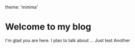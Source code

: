 theme: 'minima'
# Welcome to my blog

I'm glad you are here. I plan to talk about ...
Just test
Another
